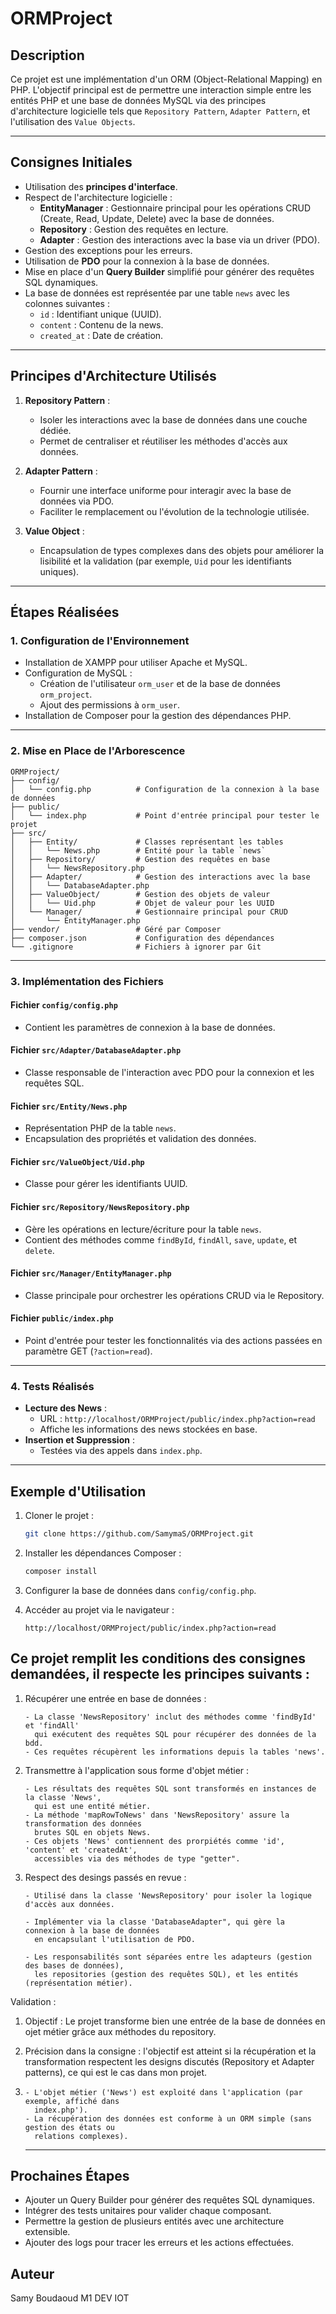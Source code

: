 # ORMProject

## **Description**
Ce projet est une implémentation d'un ORM (Object-Relational Mapping) en PHP. 
L'objectif principal est de permettre une interaction simple entre les entités PHP et une base de données MySQL via des principes d'architecture logicielle tels que 
`Repository Pattern`, `Adapter Pattern`, et l'utilisation des `Value Objects`.

---

## **Consignes Initiales**
- Utilisation des **principes d'interface**.
- Respect de l'architecture logicielle :
  - **EntityManager** : Gestionnaire principal pour les opérations CRUD (Create, Read, Update, Delete) avec la base de données.
  - **Repository** : Gestion des requêtes en lecture.
  - **Adapter** : Gestion des interactions avec la base via un driver (PDO).
- Gestion des exceptions pour les erreurs.
- Utilisation de **PDO** pour la connexion à la base de données.
- Mise en place d'un **Query Builder** simplifié pour générer des requêtes SQL dynamiques.
- La base de données est représentée par une table `news` avec les colonnes suivantes :
  - `id` : Identifiant unique (UUID).
  - `content` : Contenu de la news.
  - `created_at` : Date de création.

---

## **Principes d'Architecture Utilisés**
1. **Repository Pattern** : 
   - Isoler les interactions avec la base de données dans une couche dédiée.
   - Permet de centraliser et réutiliser les méthodes d'accès aux données.

2. **Adapter Pattern** :
   - Fournir une interface uniforme pour interagir avec la base de données via PDO.
   - Faciliter le remplacement ou l'évolution de la technologie utilisée.

3. **Value Object** :
   - Encapsulation de types complexes dans des objets pour améliorer la lisibilité et la validation (par exemple, `Uid` pour les identifiants uniques).

---

## **Étapes Réalisées**

### **1. Configuration de l'Environnement**
- Installation de XAMPP pour utiliser Apache et MySQL.
- Configuration de MySQL :
  - Création de l'utilisateur `orm_user` et de la base de données `orm_project`.
  - Ajout des permissions à `orm_user`.
- Installation de Composer pour la gestion des dépendances PHP.

---

### **2. Mise en Place de l'Arborescence**
```plaintext
ORMProject/
├── config/
│   └── config.php          # Configuration de la connexion à la base de données
├── public/
│   └── index.php           # Point d'entrée principal pour tester le projet
├── src/
│   ├── Entity/             # Classes représentant les tables
│   │   └── News.php        # Entité pour la table `news`
│   ├── Repository/         # Gestion des requêtes en base
│   │   └── NewsRepository.php
│   ├── Adapter/            # Gestion des interactions avec la base
│   │   └── DatabaseAdapter.php
│   ├── ValueObject/        # Gestion des objets de valeur
│   │   └── Uid.php         # Objet de valeur pour les UUID
│   └── Manager/            # Gestionnaire principal pour CRUD
│       └── EntityManager.php
├── vendor/                 # Géré par Composer
├── composer.json           # Configuration des dépendances
└── .gitignore              # Fichiers à ignorer par Git
```

---

### **3. Implémentation des Fichiers**

#### **Fichier `config/config.php`**
- Contient les paramètres de connexion à la base de données.

#### **Fichier `src/Adapter/DatabaseAdapter.php`**
- Classe responsable de l'interaction avec PDO pour la connexion et les requêtes SQL.

#### **Fichier `src/Entity/News.php`**
- Représentation PHP de la table `news`.
- Encapsulation des propriétés et validation des données.

#### **Fichier `src/ValueObject/Uid.php`**
- Classe pour gérer les identifiants UUID.

#### **Fichier `src/Repository/NewsRepository.php`**
- Gère les opérations en lecture/écriture pour la table `news`.
- Contient des méthodes comme `findById`, `findAll`, `save`, `update`, et `delete`.

#### **Fichier `src/Manager/EntityManager.php`**
- Classe principale pour orchestrer les opérations CRUD via le Repository.

#### **Fichier `public/index.php`**
- Point d'entrée pour tester les fonctionnalités via des actions passées en paramètre GET (`?action=read`).

---

### **4. Tests Réalisés**
- **Lecture des News** :
  - URL : `http://localhost/ORMProject/public/index.php?action=read`
  - Affiche les informations des news stockées en base.
- **Insertion et Suppression** :
  - Testées via des appels dans `index.php`.


---

## **Exemple d'Utilisation**
1. Cloner le projet :
   ```bash
   git clone https://github.com/SamymaS/ORMProject.git
   ```

2. Installer les dépendances Composer :
   ```bash
   composer install
   ```

3. Configurer la base de données dans `config/config.php`.

4. Accéder au projet via le navigateur :
   ```plaintext
   http://localhost/ORMProject/public/index.php?action=read
   ```

## **Ce projet remplit les conditions des consignes demandées, il respecte les principes suivants :**
1. Récupérer une entrée en base de données :
   ```Réalisation dans le projet :
   - La classe 'NewsRepository' inclut des méthodes comme 'findById' et 'findAll'
     qui exécutent des requêtes SQL pour récupérer des données de la bdd.
   - Ces requêtes récupèrent les informations depuis la tables 'news'.
   ```
2. Transmettre à l'application sous forme d'objet métier :
   ```Réalisation dans le projet :
   - Les résultats des requêtes SQL sont transformés en instances de la classe 'News',
     qui est une entité métier.
   - La méthode 'mapRowToNews' dans 'NewsRepository' assure la transformation des données
     brutes SQL en objets News.
   - Ces objets 'News' contiennent des prorpiétés comme 'id', 'content' et 'createdAt',
     accessibles via des méthodes de type "getter".
   ```
3. Respect des desings passés en revue :
   ```Repository Pattern :
   - Utilisé dans la classe 'NewsRepository' pour isoler la logique d'accès aux données.
   ```
   ```Adapter Pattern :
   - Implémenter via la classe 'DatabaseAdapter", qui gère la connexion à la base de données
     en encapsulant l'utilisation de PDO.
   ```
   ```Separation of Concerns :
   - Les responsabilités sont séparées entre les adapteurs (gestion des bases de données),
     les repositories (gestion des requêtes SQL), et les entités (représentation métier).
   ```
Validation :
1. Objectif : Le projet transforme bien une entrée de la base de données en ojet métier
   grâce aux méthodes du repository.
2. Précision dans la consigne : l'objectif est atteint si la récupération et la transformation respectent les designs discutés (Repository et Adapter patterns), ce qui est le cas dans mon projet.

3. 
   ```Point de validation supplémentaires :
   - L'objet métier ('News') est exploité dans l'application (par exemple, affiché dans
     index.php').
   - La récupération des données est conforme à un ORM simple (sans gestion des états ou
     relations complexes).
   ```

   ---

## **Prochaines Étapes**
- Ajouter un Query Builder pour générer des requêtes SQL dynamiques.
- Intégrer des tests unitaires pour valider chaque composant.
- Permettre la gestion de plusieurs entités avec une architecture extensible.
- Ajouter des logs pour tracer les erreurs et les actions effectuées.

## **Auteur**
Samy Boudaoud M1 DEV IOT
